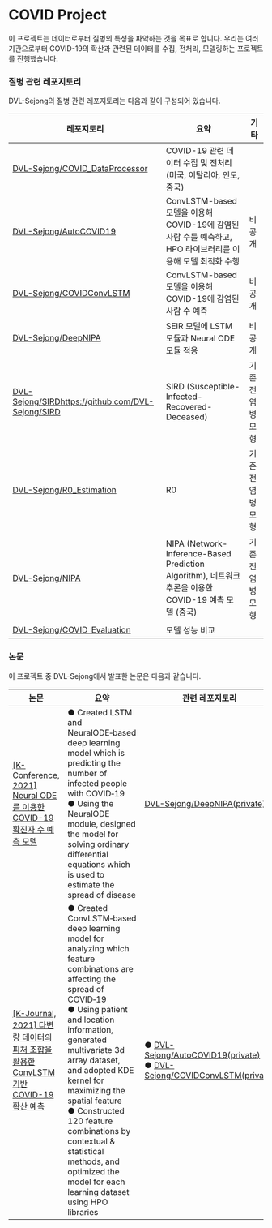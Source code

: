 # COVID Project

이 프로젝트는 데이터로부터 질병의 특성을 파악하는 것을 목표로 합니다. 우리는 여러 기관으로부터 COVID-19의 확산과 관련된 데이터를 수집, 전처리, 모델링하는 프로젝트를 진행했습니다.



### 질병 관련 레포지토리

DVL-Sejong의 질병 관련 레포지토리는 다음과 같이 구성되어 있습니다.


|레포지토리|요약|기타|
|---|---|---|
|[DVL-Sejong/COVID_DataProcessor](https://github.com/DVL-Sejong/COVID_DataProcessor)|COVID-19 관련 데이터 수집 및 전처리 (미국, 이탈리아, 인도, 중국)||
|[DVL-Sejong/AutoCOVID19](https://github.com/DVL-Sejong/AutoCOVID19)|ConvLSTM-based 모델을 이용해 COVID-19에 감염된 사람 수를 예측하고, HPO 라이브러리를 이용해 모델 최적화 수행|비공개|
|[DVL-Sejong/COVIDConvLSTM](https://github.com/DVL-Sejong/COVIDConvLSTM)|ConvLSTM-based 모델을 이용해 COVID-19에 감염된 사람 수 예측|비공개|
|[DVL-Sejong/DeepNIPA](https://github.com/DVL-Sejong/DeepNIPA)|SEIR 모델에 LSTM 모듈과 Neural ODE 모듈 적용|비공개|
|[DVL-Sejong/SIRD]()https://github.com/DVL-Sejong/SIRD|SIRD (Susceptible-Infected-Recovered-Deceased)|기존 전염병 모형|
|[DVL-Sejong/R0_Estimation](https://github.com/DVL-Sejong/R0_Estimation)|R0|기존 전염병 모형|
|[DVL-Sejong/NIPA](https://github.com/DVL-Sejong/NIPA)|NIPA (Network-Inference-Based Prediction Algorithm), 네트워크 추론을 이용한 COVID-19 예측 모델 (중국)|기존 전염병 모형|
|[DVL-Sejong/COVID_Evaluation](https://github.com/DVL-Sejong/COVID_Evaluation)|모델 성능 비교||



### 논문

이 프로젝트 중 DVL-Sejong에서 발표한 논문은 다음과 같습니다.

| 논문 | 요약 | 관련 레포지토리 |
|---|---|---|
| [[K-Conference, 2021] Neural ODE를 이용한 COVID-19 확진자 수 예측 모델](https://www.dbpia.co.kr/journal/articleDetail?nodeId=NODE10583048) | ● Created LSTM and NeuralODE‑based deep learning model which is predicting the number of infected people with COVID‑19<br/>● Using the NeuralODE module, designed the model for solving ordinary differential equations which is used to estimate the spread of disease | [DVL-Sejong/DeepNIPA(private)](https://github.com/DVL-Sejong/DeepNIPA) |
| [[K-Journal, 2021] 다변량 데이터의 피처 조합을 활용한 ConvLSTM 기반 COVID-19 확산 예측](https://www.dbpia.co.kr/Journal/articleDetail?nodeId=NODE10545774) | ● Created ConvLSTM‑based deep learning model for analyzing which feature combinations are affecting the spread of COVID‑19<br/>● Using patient and location information, generated multivariate 3d array dataset, and adopted KDE kernel for maximizing the spatial feature<br/>● Constructed 120 feature combinations by contextual & statistical methods, and optimized the model for each learning dataset using HPO libraries | ● [DVL-Sejong/AutoCOVID19(private)](https://github.com/DVL-Sejong/AutoCOVID19)<br/>● [DVL-Sejong/COVIDConvLSTM(private)](https://github.com/DVL-Sejong/COVIDConvLSTM) |

